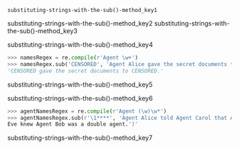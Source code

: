 ```ngMeta
substituting-strings-with-the-sub()-method_key1
```

substituting-strings-with-the-sub()-method_key2
substituting-strings-with-the-sub()-method_key3


substituting-strings-with-the-sub()-method_key4


```python
>>> namesRegex = re.compile(r'Agent \w+')
>>> namesRegex.sub('CENSORED', 'Agent Alice gave the secret documents to Agent Bob.')
'CENSORED gave the secret documents to CENSORED.'
```
substituting-strings-with-the-sub()-method_key5


substituting-strings-with-the-sub()-method_key6


```python
>>> agentNamesRegex = re.compile(r'Agent (\w)\w*')
>>> agentNamesRegex.sub(r'\1****', 'Agent Alice told Agent Carol that Agent'
Eve knew Agent Bob was a double agent.')'
```
substituting-strings-with-the-sub()-method_key7

